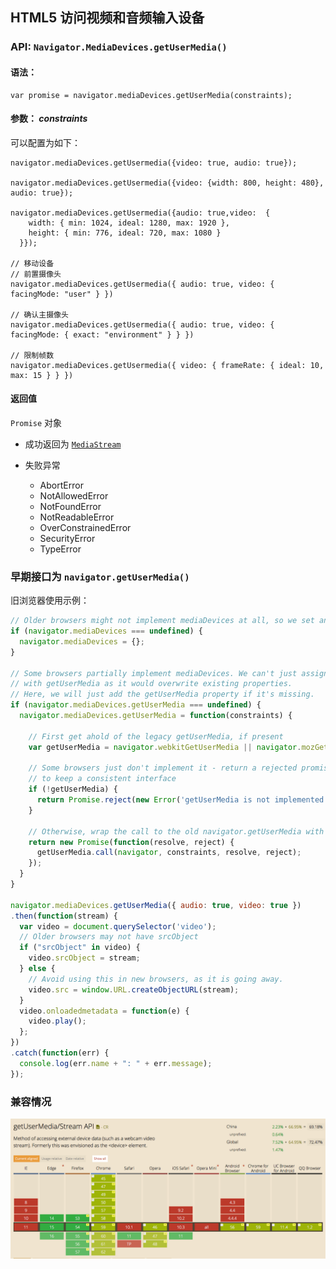 ## HTML5 访问视频和音频输入设备

### API: `Navigator.MediaDevices.getUserMedia()`

#### 语法：

```
var promise = navigator.mediaDevices.getUserMedia(constraints);
```


#### 参数： *constraints*

可以配置为如下：

```
navigator.mediaDevices.getUsermedia({video: true, audio: true});

navigator.mediaDevices.getUsermedia({video: {width: 800, height: 480}, audio: true});

navigator.mediaDevices.getUsermedia({audio: true,video:  {
    width: { min: 1024, ideal: 1280, max: 1920 },
    height: { min: 776, ideal: 720, max: 1080 }
  }});

// 移动设备
// 前置摄像头
navigator.mediaDevices.getUsermedia({ audio: true, video: { facingMode: "user" } })

// 确认主摄像头
navigator.mediaDevices.getUsermedia({ audio: true, video: { facingMode: { exact: "environment" } } })

// 限制帧数
navigator.mediaDevices.getUsermedia({ video: { frameRate: { ideal: 10, max: 15 } } })

```

#### 返回值

`Promise` 对象

- 成功返回为 [`MediaStream`](https://developer.mozilla.org/en-US/docs/Web/API/MediaStream) 

- 失败异常
  - AbortError
  - NotAllowedError
  - NotFoundError
  - NotReadableError
  - OverConstrainedError
  - SecurityError
  - TypeError



### 早期接口为 `navigator.getUserMedia()`

旧浏览器使用示例：

```javascript
// Older browsers might not implement mediaDevices at all, so we set an empty object first
if (navigator.mediaDevices === undefined) {
  navigator.mediaDevices = {};
}

// Some browsers partially implement mediaDevices. We can't just assign an object
// with getUserMedia as it would overwrite existing properties.
// Here, we will just add the getUserMedia property if it's missing.
if (navigator.mediaDevices.getUserMedia === undefined) {
  navigator.mediaDevices.getUserMedia = function(constraints) {

    // First get ahold of the legacy getUserMedia, if present
    var getUserMedia = navigator.webkitGetUserMedia || navigator.mozGetUserMedia;

    // Some browsers just don't implement it - return a rejected promise with an error
    // to keep a consistent interface
    if (!getUserMedia) {
      return Promise.reject(new Error('getUserMedia is not implemented in this browser'));
    }

    // Otherwise, wrap the call to the old navigator.getUserMedia with a Promise
    return new Promise(function(resolve, reject) {
      getUserMedia.call(navigator, constraints, resolve, reject);
    });
  }
}

navigator.mediaDevices.getUserMedia({ audio: true, video: true })
.then(function(stream) {
  var video = document.querySelector('video');
  // Older browsers may not have srcObject
  if ("srcObject" in video) {
    video.srcObject = stream;
  } else {
    // Avoid using this in new browsers, as it is going away.
    video.src = window.URL.createObjectURL(stream);
  }
  video.onloadedmetadata = function(e) {
    video.play();
  };
})
.catch(function(err) {
  console.log(err.name + ": " + err.message);
});

```

### 兼容情况

![](get-user-media/can-i-use.png)

